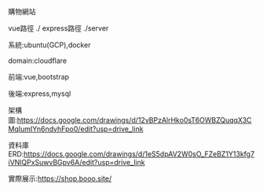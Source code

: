 購物網站

vue路徑 ./
express路徑 ./server


系統:ubuntu(GCP),docker

domain:cloudflare

前端:vue,bootstrap

後端:express,mysql

架構圖:https://docs.google.com/drawings/d/12vBPzAlrHko0sT6OWBZQuqqX3CMqIumIYn6ndvhFpo0/edit?usp=drive_link

資料庫ERD:https://docs.google.com/drawings/d/1eS5dpAV2W0sO_FZeBZ1Y13kfg7iVNlQPxSuwvBGpv6A/edit?usp=drive_link

實際展示:https://shop.booo.site/
